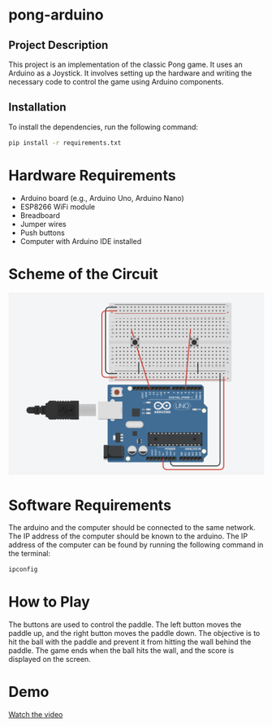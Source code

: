 # pong-arduino

## Project Description

This project is an implementation of the classic Pong game. It uses an Arduino as a Joystick. It involves setting up the hardware and writing the necessary code to control the game using Arduino components.


## Installation

To install the dependencies, run the following command:

```sh
pip install -r requirements.txt
```
# Hardware Requirements
- Arduino board (e.g., Arduino Uno, Arduino Nano)
- ESP8266 WiFi module
- Breadboard
- Jumper wires
- Push buttons
- Computer with Arduino IDE installed

# Scheme of the Circuit

![Circuit Diagram](assets/circuit.png)

# Software Requirements

The arduino and the computer should be connected to the same network. The IP address of the computer should be known to the arduino. The IP address of the computer can be found by running the following command in the terminal:

```sh
ipconfig
```

# How to Play

The buttons are used to control the paddle. The left button moves the paddle up, and the right button moves the paddle down. The objective is to hit the ball with the paddle and prevent it from hitting the wall behind the paddle. The game ends when the ball hits the wall, and the score is displayed on the screen.

# Demo 

[Watch the video](./assets/video.mp4)
